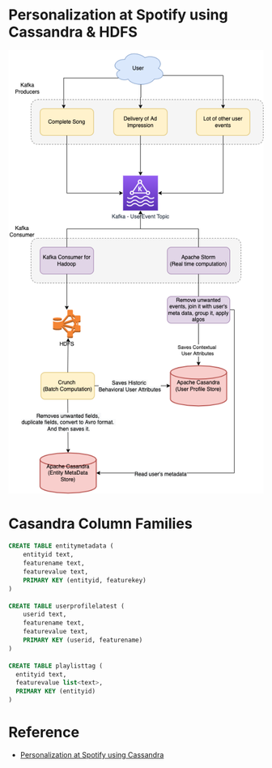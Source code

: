 
# Personalization at Spotify using Cassandra & HDFS

![img.png](PersonalizationSpotify.drawio.png)

# Casandra Column Families

```sql
CREATE TABLE entitymetadata (
    entityid text,
    featurename text,
    featurevalue text,
    PRIMARY KEY (entityid, featurekey)
)

CREATE TABLE userprofilelatest (
    userid text,
    featurename text,
    featurevalue text,
    PRIMARY KEY (userid, featurename)
)

CREATE TABLE playlisttag (
  entityid text,
  featurevalue list<text>,
  PRIMARY KEY (entityid)
)
```

# Reference
- [Personalization at Spotify using Cassandra](https://engineering.atspotify.com/2015/01/personalization-at-spotify-using-cassandra/)